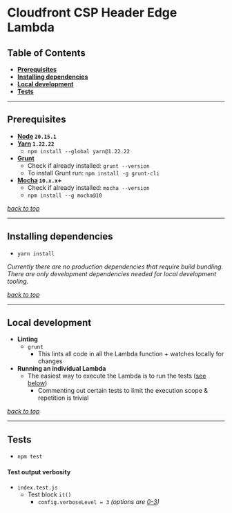 # Cloudfront CSP Header Edge Lambda

## Table of Contents
- **[Prerequisites](#prerequisites)**
- **[Installing dependencies](#installing-dependencies)**
- **[Local development](#local-development)**
- **[Tests](#tests)**

---
## Prerequisites
* **[Node](https://github.com/creationix/nvm#installation) `20.15.1`**
* **[Yarn](https://yarnpkg.com/en/) `1.22.22`**
    * `npm install --global yarn@1.22.22`
* **[Grunt](http://gruntjs.com/)**
    * Check if already installed: `grunt --version`
    * To install Grunt run: `npm install -g grunt-cli`
* **[Mocha](https://mochajs.org/) `10.x.x`+**
    * Check if already installed: `mocha --version`
    * `npm install --g mocha@10`

_[back to top](#cloudfront-csp-header-edge-lambda)_

---
## Installing dependencies
- `yarn install`

_Currently there are no production dependencies that require build bundling. There are only development dependencies needed for local development tooling._

_[back to top](#cloudfront-csp-header-edge-lambda)_

---
## Local development
- **Linting**
    - `grunt`
        - This lints all code in all the Lambda function + watches locally for changes
- **Running an individual Lambda**
    - The easiest way to execute the Lambda is to run the tests ([see below](#tests))
        - Commenting out certain tests to limit the execution scope & repetition is trivial

_[back to top](#cloudfront-csp-header-edge-lambda)_

---
## Tests
- `npm test`

#### Test output verbosity
- `index.test.js`
    - Test block `it()`
        - `config.verboseLevel = 3` _(options are [0-3](https://github.com/ashiina/lambda-local#lambdalocalexecuteoptions))_
